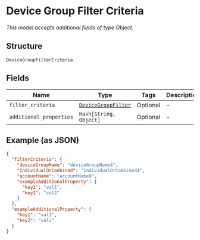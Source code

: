 
# Device Group Filter Criteria

*This model accepts additional fields of type Object.*

## Structure

`DeviceGroupFilterCriteria`

## Fields

| Name | Type | Tags | Description |
|  --- | --- | --- | --- |
| `filter_criteria` | [`DeviceGroupFilter`](../../doc/models/device-group-filter.md) | Optional | - |
| `additional_properties` | `Hash[String, Object]` | Optional | - |

## Example (as JSON)

```json
{
  "filterCriteria": {
    "deviceGroupName": "deviceGroupName4",
    "IndividualOrCombined": "IndividualOrCombined4",
    "accountName": "accountName0",
    "exampleAdditionalProperty": {
      "key1": "val1",
      "key2": "val2"
    }
  },
  "exampleAdditionalProperty": {
    "key1": "val1",
    "key2": "val2"
  }
}
```

